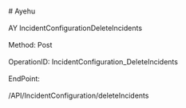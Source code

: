 <br>#     Ayehu</br>
<br>AY IncidentConfigurationDeleteIncidents</br>
<br>Method: Post</br>
<br>OperationID: IncidentConfiguration_DeleteIncidents</br>
<br>EndPoint:</br>
<br>/API/IncidentConfiguration/deleteIncidents</br>

